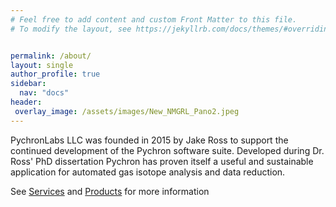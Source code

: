 ```yaml
---
# Feel free to add content and custom Front Matter to this file.
# To modify the layout, see https://jekyllrb.com/docs/themes/#overriding-theme-defaults


permalink: /about/
layout: single
author_profile: true
sidebar:
  nav: "docs"
header:
 overlay_image: /assets/images/New_NMGRL_Pano2.jpeg
---
```



PychronLabs LLC was founded in 2015 by Jake Ross to support the continued development of the Pychron software suite.
Developed during Dr. Ross' PhD dissertation Pychron has proven itself a useful and sustainable application for
 automated gas isotope analysis and data reduction. 
 
 See [Services](/services/) and [Products](/products/) for more information  